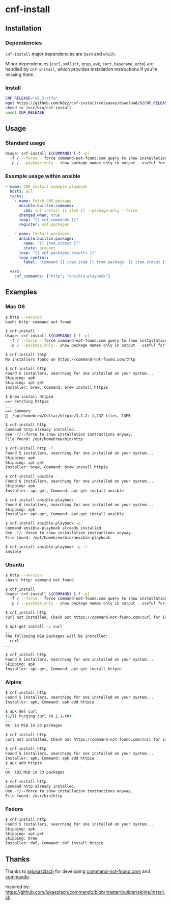 # cnf-install

## Installation

### Dependencies

`cnf-install` major dependencies are `bash` and `which`.

Minor dependencies (`curl`, `xmllint`, `grep`, `awk`, `sort`, `basename`, `echo`) are handled by `cnf-install`, which provides installation instructions if you're missing them.

### Install

```bash
CNF_RELEASE="v0.3-alfa"
wget https://github.com/N0zz/cnf-install/releases/download/${CNF_RELEASE}/cnf-install -O /usr/bin/cnf-install
chmod +x /usr/bin/cnf-install
unset CNF_RELEASE
```

## Usage

### Standard usage

```bash
Usage: cnf-install ${COMMAND} [-f -p]
  -f / --force - force command-not-found.com query to show installation methods even if package is already installed
  -p / --package_only - show package names only in output - useful for automation
```

### Example usage within ansible

```yaml
- name: CNF Install example playbook
  hosts: all
  tasks:
    - name: Fetch CNF package
      ansible.builtin.command:
        cmd: cnf-install {{ item }} --package-only --force
      changed_when: true
      loop: "{{ cnf_commands }}"
      register: cnf_packages

    - name: Install packages
      ansible.builtin.package:
        name: "{{ item.stdout }}"
        state: present
      loop: "{{ cnf_packages.results }}"
      loop_control:
        label: "Command {{ item.item }} from package: {{ item.stdout }}"

  vars:
    cnf_commands: ["http", "ansible-playbook"]
```

## Examples

### Mac OS

```bash
$ http --version
bash: http: command not found

$ cnf-install 
Usage: cnf-install ${COMMAND} [-f -p]
  -f / --force - force command-not-found.com query to show installation methods even if package is already installed
  -p / --package_only - show package names only in output - useful for automation

$ cnf-install thtp
No installers found on https://command-not-found.com/thtp

$ cnf-install http
Found 5 installers, searching for one installed on your system...
Skipping: apk
Skipping: apt-get
Installer: brew, Command: brew install httpie

$ brew install httpie
==> Fetching httpie
...
==> Summary
🍺  /opt/homebrew/Cellar/httpie/3.2.2: 1,232 files, 13MB

$ cnf-install http
Command http already installed.
Use -f/--force to show installation instructions anyway.
File found: /opt/homebrew/bin/http

$ cnf-install http -f
Found 5 installers, searching for one installed on your system...
Skipping: apk
Skipping: apt-get
Installer: brew, Command: brew install httpie

$ cnf-install ansible
Found 6 installers, searching for one installed on your system...
Skipping: apk
Installer: apt-get, Command: apt-get install ansible

$ cnf-install ansible-playbook
Found 6 installers, searching for one installed on your system...
Skipping: apk
Installer: apt-get, Command: apt-get install ansible

$ cnf-install ansible-playbook -p
Command ansible-playbook already installed.
Use -f/--force to show installation instructions anyway.
File found: /opt/homebrew/bin/ansible-playbook

$ cnf-install ansible-playbook -p -f
ansible
```

### Ubuntu

```bash
$ http --version
-bash: http: command not found

$ cnf_install 
Usage: cnf-install ${COMMAND} [-f -p]
  -f / --force - force command-not-found.com query to show installation methods even if package is already installed
  -p / --package_only - show package names only in output - useful for automation

$ cnf_install http
curl not installed. Check out https://command-not-found.com/curl for instructions.

$ apt-get install -y curl
...
The following NEW packages will be installed:
  curl
...

$ cnf_install http
Found 5 installers, searching for one installed on your system...
Skipping: apk
Installer: apt-get, Command: apt-get install httpie
```

### Alpine

```bash
$ cnf-install http
Found 5 installers, searching for one installed on your system...
Installer: apk, Command: apk add httpie

$ apk del curl
(1/7) Purging curl (8.2.1-r0)
...
OK: 14 MiB in 23 packages

$ cnf-install http
curl not installed. Check out https://command-not-found.com/curl for instructions.

$ cnf-install http
Found 5 installers, searching for one installed on your system...
Installer: apk, Command: apk add httpie
$ apk add httpie
...
OK: 102 MiB in 73 packages

$ cnf-install http
Command http already installed.
Use -f/--force to show installation instructions anyway.
File found: /usr/bin/http
```

### Fedora

```bash
$ cnf-install http
Found 5 installers, searching for one installed on your system...
Skipping: apk
Skipping: apt-get
Skipping: brew
Installer: dnf, Command: dnf install httpie
```

## Thanks

Thanks to [@lukaszlach](https://github.com/lukaszlach) for developing [command-not-found.com](https://command-not-found.com/) and [commando](https://github.com/lukaszlach/commando).

Inspired by: https://github.com/lukaszlach/commando/blob/master/builder/alpine/install.sh

